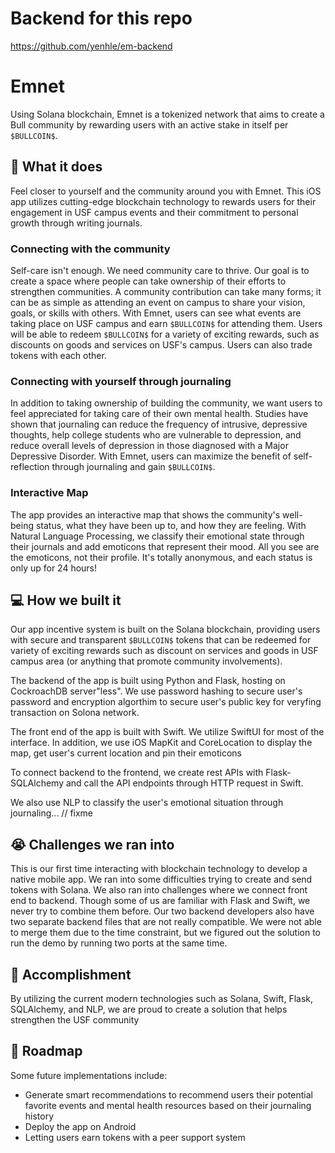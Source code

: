 # Backend for this repo
https://github.com/yenhle/em-backend

# Emnet

Using Solana blockchain, Emnet is a tokenized network that aims to create a Bull community by rewarding users with an active stake in itself per `$BULLCOIN$`.

## 🤔 What it does

Feel closer to yourself and the community around you with Emnet. This iOS app utilizes cutting-edge blockchain technology to rewards users for their engagement in USF campus events and their commitment to personal growth through writing journals. 

### Connecting with the community

Self-care isn't enough. We need community care to thrive. Our goal is to create a space where people can take ownership of their efforts to strengthen communities. A community contribution can take many forms; it can be as simple as attending an event on campus to share your vision, goals, or skills with others. With Emnet, users can see what events are taking place on USF campus and earn `$BULLCOIN$` for attending them. Users will be able to redeem `$BULLCOIN$` for a variety of exciting rewards, such as discounts on goods and services on USF's campus. Users can also trade tokens with each other.

### Connecting with yourself through journaling

In addition to taking ownership of building the community, we want users to feel appreciated for taking care of their own mental health. Studies have shown that journaling can reduce the frequency of intrusive, depressive thoughts, help college students who are vulnerable to depression, and reduce overall levels of depression in those diagnosed with a Major Depressive Disorder.  With Emnet, users can maximize the benefit of self-reflection through journaling and gain `$BULLCOIN$`.

### Interactive Map

The app provides an interactive map that shows the community's well-being status, what they have been up to, and how they are feeling. With Natural Language Processing, we classify their emotional state through their journals and add emoticons that represent their mood. All you see are the emoticons, not their profile. It's totally anonymous, and each status is only up for 24 hours!

## 💻 How we built it

Our app incentive system is built on the Solana blockchain, providing users with secure and transparent `$BULLCOIN$` tokens that can be redeemed for variety of exciting rewards such as discount on services and goods in USF campus area (or anything that promote community involvements).

The backend of the app is built using Python and Flask, hosting on CockroachDB server"less". We use password hashing to secure user's password and encryption algorthim to secure user's public key for veryfing transaction on Solona network. 

The front end of the app is built with Swift. We utilize SwiftUI for most of the interface. In addition, we use iOS MapKit and CoreLocation to display the map, get user's current location and pin their emoticons

To connect backend to the frontend, we create rest APIs with Flask-SQLAlchemy and call the API endpoints through HTTP request in Swift. 

We also use NLP to classify the user's emotional situation through journaling... // fixme

## 😭 Challenges we ran into

This is our first time interacting with blockchain technology to develop a native mobile app. We ran into some difficulties trying to create and send tokens with Solana. We also ran into challenges where we connect front end to backend. Though some of us are familiar with Flask and Swift, we never try to combine them before. Our two backend developers also have two separate backend files that are not really compatible. We were not able to merge them due to the time constraint, but we figured out the solution to run the demo by running two ports at the same time.

## 📌 Accomplishment

By utilizing the current modern technologies such as Solana, Swift, Flask, SQLAlchemy, and NLP, we are proud to create a solution that helps strengthen the USF community

## 📝 Roadmap
Some future implementations include:
- Generate smart recommendations to recommend users their potential favorite events and mental health resources based on their journaling history
- Deploy the app on Android
- Letting users earn tokens with a peer support system

